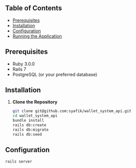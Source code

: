 ## Table of Contents
- [Prerequisites](#prerequisites)
- [Installation](#installation)
- [Configuration](#configuration)
- [Running the Application](#running-the-application)

## Prerequisites

- Ruby 3.0.0
- Rails 7
- PostgreSQL (or your preferred database)

## Installation

1. **Clone the Repository**

   ```bash
   git clone git@github.com:syafik/wallet_system_api.git
   cd wallet_system_api
   bundle install
   rails db:create
   rails db:migrate
   rails db:seed

## Configuration
```bash
rails server


